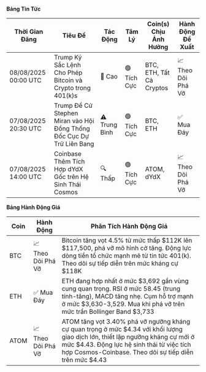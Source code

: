 **Bảng Tin Tức**

| Thời Gian Đăng | Tiêu Đề | Tác Động | Tâm Lý | Coin(s) Chịu Ảnh Hưởng | Hành Động Đề Xuất |
|---|---|---|---|---|---|
| 08/08/2025 00:00 UTC | Trump Ký Sắc Lệnh Cho Phép Bitcoin và Crypto trong 401(k)s | 🚨 Cao | 🟢 Tích Cực | BTC, ETH, Tất Cả Cryptos | 📈 Theo Dõi Phá Vỡ |
| 07/08/2025 20:30 UTC | Trump Đề Cử Stephen Miran vào Hội Đồng Thống Đốc Cục Dự Trữ Liên Bang | ⚠️ Trung Bình | 🟢 Tích Cực | BTC, ETH | ✅ Mua Đáy |
| 07/08/2025 14:00 UTC | Coinbase Thêm Tích Hợp dYdX Gốc trên Hệ Sinh Thái Cosmos | 🔍 Thấp | 🟢 Tích Cực | ATOM, dYdX | 📈 Theo Dõi Phá Vỡ |

**Bảng Hành Động Giá**

| Coin | Hành Động | Phân Tích Hành Động Giá |
|---|---|---|
| BTC | 📈 Theo Dõi Phá Vỡ | Bitcoin tăng vọt 4.5% từ mức thấp $112K lên $117,500, phá vỡ mô hình cờ tăng. Động lực dòng tiền tổ chức mạnh mẽ từ tin tức 401(k). Theo dõi sự tiếp diễn trên mức kháng cự $118K |
| ETH | ✅ Mua Đáy | ETH đang hợp nhất ở mức $3,692 gần vùng cung quan trọng. RSI ở mức 58.45 (trung tính-tăng), MACD tăng nhẹ. Cụm hỗ trợ mạnh ở mức $3,630-3,529. Mua khi phá vỡ trên mức trần Bollinger Band $3,733 |
| ATOM | 📈 Theo Dõi Phá Vỡ | ATOM tăng vọt 3.40% phá vỡ ngưỡng kháng cự quan trọng ở mức $4.34 với khối lượng giao dịch lớn, thiết lập ngưỡng kháng cự mới ở mức $4.43. Động lực hệ sinh thái từ việc tích hợp Cosmos-Coinbase. Theo dõi sự tiếp diễn trên mức $4.43 |